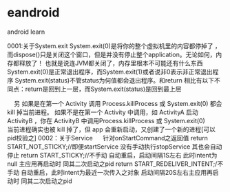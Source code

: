 # eandroid
android learn


0001:关于System.exit
     System.exit(0)是将你的整个虚拟机里的内容都停掉了 ，而dispose()只是关闭这个窗口，但是并没有停止整个application。无论如何，内存都释放了！                            也就是说连JVM都关闭了，内存里根本不可能还有什么东西
     System.exit(0)是正常退出程序，而System.exit(1)或者说非0表示非正常退出程序
     System.exit(status)不管status为何值都会退出程序。和return 相比有以下不同点：return是回到上一层，而System.exit(status)是回到最上层
     
     另 如果是在第一个 Activity 调用 Process.killProcess 或 System.exit(0) 都会 kill 掉当前进程。
        如果不是在第一个 Activity 中调用，如 ActivityA 启动 ActivityB ，你在 ActivityB 中调用Process.killProcess 或 System.exit(0) 
            当前进程确实也被 kill 掉了，但 app 会重新启动，又创建了一个新的进程[可以pid校验之]
0002：关于Service
      针对onStartCommand之返回值
      return START_NOT_STICKY;//即便startService  没有手动执行stopService 其也会自动停止
		  return START_STICKY;//不手动 自动重启，启动间隔1S左右 此时intent为null 主应用再启动时 同其二次启动之pid 
		  return START_REDELIVER_INTENT;/不手动 自动重启，此时intent为最近一次传入之对象   启动间隔20S左右主应用再启动时 同其二次启动之pid 
